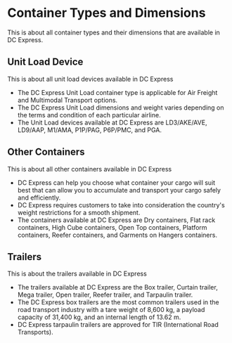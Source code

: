 # Container Types and Dimensions

This is about all container types and their dimensions that are available in DC Express.

## Unit Load Device

This is about all unit load devices available in DC Express

- The DC Express Unit Load container type is applicable for Air Freight and Multimodal Transport options.
- The DC Express Unit Load dimensions and weight varies depending on the terms and condition of each particular airline.
- The Unit Load devices available at DC Express are LD3/AKE/AVE, LD9/AAP, M1/AMA, P1P/PAG, P6P/PMC, and PGA.

## Other Containers

This is about all other containers available in DC Express

- DC Express can help you choose what container your cargo will suit best that can allow you to accumulate and transport your cargo safely and efficiently.
- DC Express requires customers to take into consideration the country's weight restrictions for a smooth shipment.
- The containers available at DC Express are Dry containers, Flat rack containers, High Cube containers, Open Top containers, Platform containers, Reefer containers, and Garments on Hangers containers.

## Trailers

This is about the trailers available in DC Express

- The trailers available at DC Express are the Box trailer, Curtain trailer, Mega trailer, Open trailer, Reefer trailer, and Tarpaulin trailer.
- The DC Express box trailers are the most common trailers used in the road transport industry with a tare weight of 8,600 kg, a payload capacity of 31,400 kg, and an internal length of 13.62 m.
- DC Express tarpaulin trailers are approved for TIR (International Road Transports).